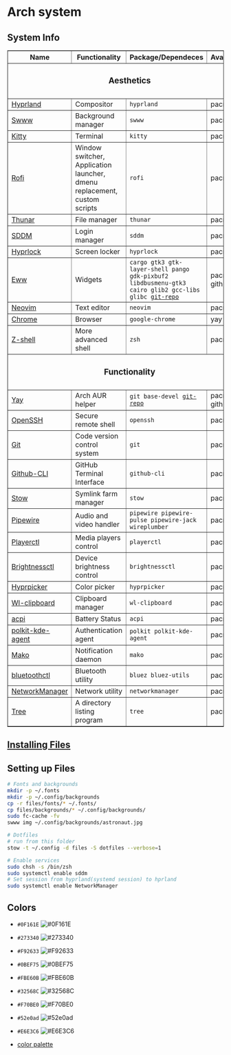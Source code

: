 # Arch system

## System Info
<table border="1">
  <thead>
    <tr>
      <th>Name</th>
      <th>Functionality</th>
      <th>Package/Dependeces</th>
      <th>Availability</th>
    </tr>
  </thead>
  <tbody>
    <tr>
        <td colspan=4><h3 style="text-align:center;">Aesthetics<h3></td>
    </tr>
    <tr>
      <td><a href="https://hyprland.org/">Hyprland</a></td>
      <td>Compositor</td>
      <td><code>hyprland</code></td>
      <td>pacman</td>
    </tr>
    <tr>
      <td><a href="https://github.com/GhostNaN/mpvpaper">Swww</a></td>
      <td>Background manager</td>
      <td><code>swww</code></td>
      <td>pacman</td>
    </tr>
    <tr>
      <td><a href="https://github.com/kovidgoyal/kitty">Kitty</a></td>
      <td>Terminal</td>
      <td><code>kitty</code></td>
      <td>pacman</td>
    </tr>
    <tr>
      <td><a href="https://github.com/davatorium/rofi">Rofi</a></td>
      <td>Window switcher, Application launcher, dmenu replacement, custom scripts</td>
      <td><code>rofi</code></td>
      <td>pacman</td>
    </tr>
    <tr>
      <td><a href="https://github.com/xfce-mirror/thunar">Thunar</a></td>
      <td>File manager</td>
      <td><code>thunar</code></td>
      <td>pacman</td>
    </tr>
    <tr>
      <td><a href="https://github.com/sddm/sddm">SDDM</a></td>
      <td>Login manager</td>
      <td><code>sddm</code></td>
      <td>pacman</td>
    </tr>
    <tr>
      <td><a href="https://github.com/hyprwm/hyprlock">Hyprlock</a></td>
      <td>Screen locker</td>
      <td><code>hyprlock</code></td>
      <td>pacman</td>
    </tr>
    <tr>
      <td><a href="https://github.com/elkowar/eww?tab=readme-ov-file">Eww</a></td>
      <td>Widgets</td>
      <td><code>cargo gtk3 gtk-layer-shell pango gdk-pixbuf2 libdbusmenu-gtk3 cairo glib2 gcc-libs glibc <a href="https://github.com/elkowar/eww?tab=readme-ov-file">git-repo</a></code></td>
      <td>pacman, github</td>
    </tr>
    <tr>
      <td><a href="https://github.com/neovim/neovim">Neovim</a></td>
      <td>Text editor</td>
      <td><code>neovim</code></td>
      <td>pacman</td>
    </tr>
    <tr>
      <td><a href="https://www.google.com/chrome/?brand=FHFK&ds_kid=43700078760035676&gad_source=1&gclid=Cj0KCQiAuou6BhDhARIsAIfgrn5arVJiSJFJjHgIOX8GFqG4ox2z7cb-GxT9lPCC4YlKvheOTRZha2QaAssBEALw_wcB&gclsrc=aw.ds">Chrome</a></td>
      <td>Browser</td>
      <td><code>google-chrome</code></td>
      <td>yay</td>
    </tr>
    <tr>
      <td><a href="https://wiki.archlinux.org/title/Zsh">Z-shell</a></td>
      <td>More advanced shell</td>
      <td><code>zsh</code></td>
      <td>pacman</td>
    </tr>
    <tr>
        <td colspan=4><h3 style="text-align:center;">Functionality<h3></td>
    </tr>
    <tr>
      <td><a href="https://github.com/Jguer/yay">Yay</a></td>
      <td>Arch AUR helper</td>
      <td><code>git base-devel <a href="https://aur.archlinux.org/yay.git">git-repo</a></code></td>
      <td>pacman, github</td>
    </tr>
    <tr>
      <td><a href="https://github.com/openssh/openssh-portable">OpenSSH</a></td>
      <td>Secure remote shell</td>
      <td><code>openssh</code></td>
      <td>pacman</td>
    </tr>
    <tr>
      <td><a href="https://git-scm.com/downloads/linux">Git</a></td>
      <td>Code version control system</td>
      <td><code>git</code></td>
      <td>pacman</td>
    </tr>
    <tr>
      <td><a href="https://github.com/cli/cli#installation">Github-CLI</a></td>
      <td>GitHub Terminal Interface</td>
      <td><code>github-cli</code></td>
      <td>pacman</td>
    </tr>
    <tr>
      <td><a href="https://github.com/aspiers/stow">Stow</a></td>
      <td>Symlink farm manager</td>
      <td><code>stow</code></td>
      <td>pacman</td>
    </tr>
    <tr>
      <td><a href="https://github.com/PipeWire/pipewire">Pipewire</a></td>
      <td>Audio and video handler</td>
      <td><code>pipewire pipewire-pulse pipewire-jack wireplumber</code></td>
      <td>pacman</td>
    </tr>
    <tr>
      <td><a href="https://github.com/altdesktop/playerctl">Playerctl</a></td>
      <td>Media players control</td>
      <td><code>playerctl</code></td>
      <td>pacman</td>
    </tr>
    <tr>
      <td><a href="https://github.com/Hummer12007/brightnessctl">Brightnessctl</a></td>
      <td>Device brightness control</td>
      <td><code>brightnessctl</code></td>
      <td>pacman</td>
    </tr>
    <tr>
      <td><a href="https://github.com/hyprwm/hyprpicker">Hyprpicker</a></td>
      <td>Color picker</td>
      <td><code>hyprpicker</code></td>
      <td>pacman</td>
    </tr>
    <tr>
      <td><a href="https://github.com/bugaevc/wl-clipboard">Wl-clipboard</a></td>
      <td>Clipboard manager</td>
      <td><code>wl-clipboard</code></td>
      <td>pacman</td>
    </tr>
    <tr>
      <td><a href="https://pkgs.org/download/acpi">acpi</a></td>
      <td>Battery Status</td>
      <td><code>acpi</code></td>
      <td>pacman</td>
    </tr>
    <tr>
      <td><a href="https://wiki.archlinux.org/title/Polkit">polkit-kde-agent</a></td>
      <td>Authentication agent</td>
      <td><code>polkit polkit-kde-agent</code></td>
      <td>pacman</td>
    </tr>
    <tr>
      <td><a href="https://github.com/emersion/mako">Mako</a></td>
      <td>Notification daemon</td>
      <td><code>mako</code></td>
      <td>pacman</td>
    </tr>
    <tr>
      <td><a href="https://wiki.archlinux.org/title/Bluetooth">bluetoothctl</a></td>
      <td>Bluetooth utility</td>
      <td><code>bluez bluez-utils</code></td>
      <td>pacman</td>
    </tr>
    <tr>
      <td><a href="https://wiki.archlinux.org/title/NetworkManager">NetworkManager</a></td>
      <td>Network utility</td>
      <td><code>networkmanager</code></td>
      <td>pacman</td>
    </tr>
    </tr>
      <td><a href="https://gitlab.com/OldManProgrammer/unix-tree">Tree</a></td>
      <td>A directory listing program</td>
      <td><code>tree</code></td>
      <td>pacman</td>
    </tr>
</tbody>
</table>

## [Installing Files](./Install.md)

## Setting up Files

```bash
# Fonts and backgrounds
mkdir -p ~/.fonts
mkdir -p ~/.config/backgrounds
cp -r files/fonts/* ~/.fonts/
cp files/backgrounds/* ~/.config/backgrounds/
sudo fc-cache -fv
swww img ~/.config/backgrounds/astronaut.jpg
```

```bash
# Dotfiles
# run from this folder
stow -t ~/.config -d files -S dotfiles --verbose=1
```

```bash
# Enable services
sudo chsh -s /bin/zsh
sudo systemctl enable sddm
# Set session from hyprland(systemd session) to hprland
sudo systemctl enable NetworkManager
```

## Colors

- `#0F161E` ![#0F161E](https://placehold.co/100x20/0F161E/0F161E.png)
- `#273340` ![#273340](https://placehold.co/100x20/273340/273340.png)
- `#F92633` ![#F92633](https://placehold.co/100x20/F92633/F92633.png)
- `#0BEF75` ![#0BEF75](https://placehold.co/100x20/0BEF75/0BEF75.png)
- `#FBE60B` ![#FBE60B](https://placehold.co/100x20/FBE60B/FBE60B.png)
- `#32568C` ![#32568C](https://placehold.co/100x20/32568C/32568C.png)
- `#F70BE0` ![#F70BE0](https://placehold.co/100x20/F70BE0/F70BE0.png)
- `#52e0ad` ![#52e0ad](https://placehold.co/100x20/52e0ad/52e0ad.png)
- `#E6E3C6` ![#E6E3C6](https://placehold.co/100x20/E6E3C6/E6E3C6.png)

- [color palette](https://coolors.co/0f161e-273340-e6e3c6-32568c-20dfaf-1dc973-dada0b-fda24a-c322c3-c63939)
